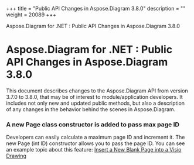 +++
title = "Public API Changes in Aspose.Diagram 3.8.0" 
description = "" 
weight = 20089 
+++

Aspose.Diagram for .NET : Public API Changes in Aspose.Diagram 3.8.0  

# Aspose.Diagram for .NET : Public API Changes in Aspose.Diagram 3.8.0


This document describes changes to the Aspose.Diagram API from version 3.7.0 to 3.8.0, that may be of interest to module/application developers. It includes not only new and updated public methods, but also a description of any changes in the behavior behind the scenes in Aspose.Diagram. 

### A new Page class constructor is added to pass max page ID

Developers can easily calculate a maximum page ID and increment it. The new Page (int ID) constructor allows you to pass the page ID. You can see an example topic about this feature: [Insert a New Blank Page into a Visio Drawing](/pages/createpage.action?spaceKey=diagramnet&title=Insert+a+New+Blank+Page+into+a+Visio+Drawing&linkCreation=true&fromPageId=18350104)

